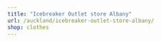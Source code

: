 ```yaml
---
title: "Icebreaker Outlet store Albany"
url: /auckland/icebreaker-outlet-store-albany/
shop: clothes
---
```

